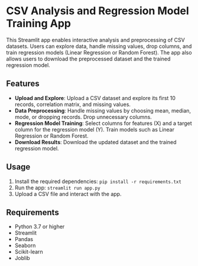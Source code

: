 # CSV Analysis and Regression Model Training App

This Streamlit app enables interactive analysis and preprocessing of CSV datasets. Users can explore data, handle missing values, drop columns, and train regression models (Linear Regression or Random Forest). The app also allows users to download the preprocessed dataset and the trained regression model.

## Features

- **Upload and Explore**: Upload a CSV dataset and explore its first 10 records, correlation matrix, and missing values.
- **Data Preprocessing**: Handle missing values by choosing mean, median, mode, or dropping records. Drop unnecessary columns.
- **Regression Model Training**: Select columns for features (X) and a target column for the regression model (Y). Train models such as Linear Regression or Random Forest.
- **Download Results**: Download the updated dataset and the trained regression model.

## Usage

1. Install the required dependencies: `pip install -r requirements.txt`
2. Run the app: `streamlit run app.py`
3. Upload a CSV file and interact with the app.

## Requirements

- Python 3.7 or higher
- Streamlit
- Pandas
- Seaborn
- Scikit-learn
- Joblib
